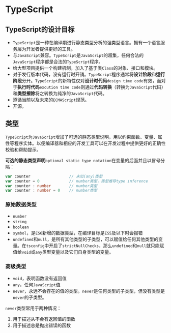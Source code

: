 # TypeScript

## TypeScript的设计目标

* `TypeScript`是一种在编译期进行静态类型分析的强类型语言。拥有一个语言服务层为开发者提供更好的工具。
* 与`JavaScript`兼容。`TypeScript`是`JavaScript`的超集，任何合法的`JavaScript`程序都是合法的`TypeScript`程序。
* 给大型项目提供一个构建机制，加入了基于类`Class`的对象、接口和模块。
* 对于发行版本代码，没有运行时开销。`TypeScript`程序通常将**设计阶段**和**运行阶段**分开。`TypeScript`的新特性仅对**设计时代码**`design time code`有效，而对于**执行时代码**`excution time code`则通过**代码转换**（转换为`JavaScript`代码）和**类型擦除**将之转换为纯净的`JavaScript`代码。
* 遵循当前以及未来的`ECMAScript`规范。
* 开源。

## 类型

`TypeScript`为`JavaScript`增加了可选的静态类型说明，用以约束函数、变量、属性等程序实体。以便编译器和相应的开发工具可以在开发过程中提供更好的正确性校验和帮助提示。

**可选的静态类型声明**`optional static type notation`在变量的后面并且以冒号分隔：

```ts
var counter                 // 未知(any)类型
var counter = 0             // number类型，类型推导type inference
var counter : number        // number类型
var counter : number = 0    // number类型
```

### 原始数据类型

* `number`
* `string`
* `boolean`
* `symbol`，是`ES6`新增的数据类型，在编译目标是`ES5`及以下时会报错
* `undefined`和`null`，是所有其他类型的子类型，可以赋值给任何其他类型的变量。在`tsconfig`中开启了`strictNullChecks`，那么`undefined`和`null`就只能赋值给`void`或`any`类型变量以及它们自身类型的变量。

### 高级类型

* `void`，表明函数没有返回值
* `any`，任何`JavaScript`值
* `never`，永远不会存在的值的类型。`never`是任何类型的子类型，但没有类型是`never`的子类型。

`never`类型常用于两种情况：

1. 用于描述从不会有返回值的函数
2. 用于描述总是抛出错误的函数